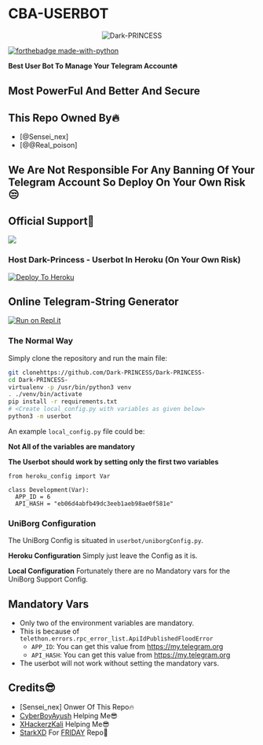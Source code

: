 # CBA-USERBOT

<p align="center">
<img src="https://telegra.ph/file/21fea8da19c1c950596c5.jpg" alt="Dark-PRINCESS">


[![forthebadge made-with-python](http://ForTheBadge.com/images/badges/made-with-python.svg)](https://www.python.org/)



**Best User Bot To Manage Your Telegram Account🔥**
## Most PowerFul And Better And Secure

## This Repo Owned By🔥
* [@Sensei_nex]
* [@@Real_poison]

## We Are Not Responsible For Any Banning Of Your Telegram Account So Deploy On Your Own Risk😒

## Official Support💖
<a href="https://t.me/darkprincesssupport"><img src="https://img.shields.io/badge/Join-Telegram%20Channel-red.svg?logo=Telegram"></a>


### Host Dark-Princess - Userbot In Heroku (On Your Own Risk)

[![Deploy To Heroku](https://www.herokucdn.com/deploy/button.svg)](https://heroku.com/deploy?template=https://github.com/CyberBoyAyush/CBA-Userbot)

## Online Telegram-String Generator

[![Run on Repl.it](https://repl.it/badge/github/STARKGANG/friday)](https://userbot.ItzSjDude.repl.run)


### The Normal Way

Simply clone the repository and run the main file:
```sh
git clonehttps://github.com/Dark-PRINCESS/Dark-PRINCESS-
cd Dark-PRINCESS-
virtualenv -p /usr/bin/python3 venv
. ./venv/bin/activate
pip install -r requirements.txt
# <Create local_config.py with variables as given below>
python3 -m userbot
```

An example `local_config.py` file could be:

**Not All of the variables are mandatory**

__The Userbot should work by setting only the first two variables__

```python3
from heroku_config import Var

class Development(Var):
  APP_ID = 6
  API_HASH = "eb06d4abfb49dc3eeb1aeb98ae0f581e"
```


### UniBorg Configuration


The UniBorg Config is situated in `userbot/uniborgConfig.py`.

**Heroku Configuration**
Simply just leave the Config as it is.

**Local Configuration**
Fortunately there are no Mandatory vars for the UniBorg Support Config.

## Mandatory Vars

- Only two of the environment variables are mandatory.
- This is because of `telethon.errors.rpc_error_list.ApiIdPublishedFloodError`
    - `APP_ID`:   You can get this value from https://my.telegram.org
    - `API_HASH`:   You can get this value from https://my.telegram.org
- The userbot will not work without setting the mandatory vars.

## Credits😎
* [Sensei_nex] Onwer Of This Repo🔥
* [CyberBoyAyush](https://Telegram.dog/CyberBoyAyush) Helping Me😎
* [XHackerzKali](https://telegram.dog/Xhackerzkali) Helping Me😎
* [StarkXD](https://telegram.dog/StarkXD) For [FRIDAY](https://github.com/StarkGang/FridayUserbot) Repo🙏
